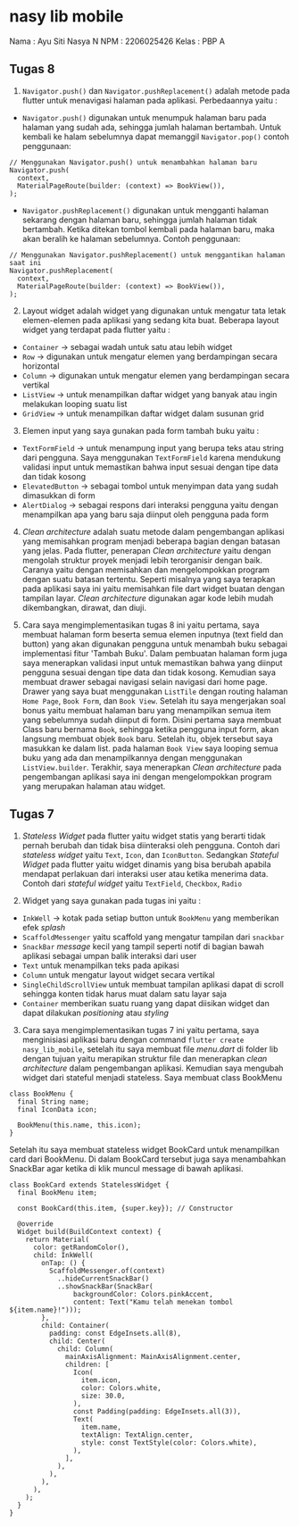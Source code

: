 # nasy lib mobile

Nama : Ayu Siti Nasya N
NPM : 2206025426
Kelas : PBP A

## Tugas 8
1. `Navigator.push()` dan `Navigator.pushReplacement()` adalah metode pada flutter untuk menavigasi halaman pada aplikasi. Perbedaannya yaitu :
* `Navigator.push()` digunakan untuk menumpuk halaman baru pada halaman yang sudah ada, sehingga jumlah halaman bertambah. Untuk kembali ke halam sebelumnya dapat memanggil `Navigator.pop()` contoh penggunaan:
```
// Menggunakan Navigator.push() untuk menambahkan halaman baru
Navigator.push(
  context,
  MaterialPageRoute(builder: (context) => BookView()),
);
```
* `Navigator.pushReplacement()` digunakan untuk mengganti halaman sekarang dengan halaman baru, sehingga jumlah halaman tidak bertambah. Ketika ditekan tombol kembali pada halaman baru, maka akan beralih ke halaman sebelumnya. Contoh penggunaan:
```
// Menggunakan Navigator.pushReplacement() untuk menggantikan halaman saat ini
Navigator.pushReplacement(
  context,
  MaterialPageRoute(builder: (context) => BookView()),
);
```

2. Layout widget adalah widget yang digunakan untuk mengatur tata letak elemen-elemen pada aplikasi yang sedang kita buat. Beberapa layout widget yang terdapat pada flutter yaitu :
* `Container` -> sebagai wadah untuk satu atau lebih widget
* `Row` -> digunakan untuk mengatur elemen yang berdampingan secara horizontal
* `Column` -> digunakan untuk mengatur elemen yang berdampingan secara vertikal
* `ListView` -> untuk menampilkan daftar widget yang banyak atau ingin melakukan looping suatu list
* `GridView` -> untuk menampilkan daftar widget dalam susunan grid

3. Elemen input yang saya gunakan pada form tambah buku yaitu :
* `TextFormField` -> untuk menampung input yang berupa teks atau string dari pengguna. Saya menggunakan `TextFormField` karena mendukung validasi input untuk memastikan bahwa input sesuai dengan tipe data dan tidak kosong
* `ElevatedButton` -> sebagai tombol untuk menyimpan data yang sudah dimasukkan di form
* `AlertDialog` -> sebagai respons dari interaksi pengguna yaitu dengan menampilkan apa yang baru saja diinput oleh pengguna pada form

4. _Clean architecture_ adalah suatu metode dalam pengembangan aplikasi yang memisahkan program menjadi beberapa bagian dengan batasan yang jelas. Pada flutter, penerapan _Clean architecture_ yaitu dengan mengolah struktur proyek menjadi lebih terorganisir dengan baik. Caranya yaitu dengan memisahkan dan mengelompokkan program dengan suatu batasan tertentu. Seperti misalnya yang saya terapkan pada aplikasi saya ini yaitu memisahkan file dart widget buatan dengan tampilan layar. _Clean architecture_ digunakan agar kode lebih mudah dikembangkan, dirawat, dan diuji.

5. Cara saya mengimplementasikan tugas 8 ini yaitu pertama, saya membuat halaman form beserta semua elemen inputnya (text field dan button) yang akan digunakan pengguna untuk menambah buku sebagai implementasi fitur 'Tambah Buku'. Dalam pembuatan halaman form juga saya menerapkan validasi input untuk memastikan bahwa yang diinput pengguna sesuai dengan tipe data dan tidak kosong. Kemudian saya membuat drawer sebagai navigasi selain navigasi dari home page. Drawer yang saya buat menggunakan `ListTile` dengan routing halaman `Home Page`, `Book Form`, dan `Book View`. Setelah itu saya mengerjakan soal bonus yaitu membuat halaman baru yang menampilkan semua item yang sebelumnya sudah diinput di form. Disini pertama saya membuat Class baru bernama `Book`, sehingga ketika pengguna input form, akan langsung membuat objek `Book` baru. Setelah itu, objek tersebut saya masukkan ke dalam list. pada halaman `Book View` saya looping semua buku yang ada dan menampilkannya dengan menggunakan `ListView.builder`. Terakhir, saya menerapkan _Clean architecture_ pada pengembangan aplikasi saya ini dengan mengelompokkan program yang merupakan halaman atau widget.

## Tugas 7
1. _Stateless Widget_ pada flutter yaitu widget statis yang berarti tidak pernah berubah dan tidak bisa diinteraksi oleh pengguna. Contoh dari _stateless widget_ yaitu `Text`, `Icon`, dan `IconButton`. Sedangkan _Stateful Widget_ pada flutter yaitu widget dinamis yang bisa berubah apabila mendapat perlakuan dari interaksi user atau ketika menerima data. Contoh dari _stateful widget_ yaitu `TextField`, `Checkbox`, `Radio`

2. Widget yang saya gunakan pada tugas ini yaitu :
* `InkWell` -> kotak pada setiap button untuk `BookMenu` yang memberikan efek _splash_
* `ScaffoldMessenger` yaitu scaffold yang mengatur tampilan dari `snackbar`
* `SnackBar` _message_ kecil yang tampil seperti notif di bagian bawah aplikasi sebagai umpan balik interaksi dari user
* `Text`  untuk menampilkan teks pada apikasi
* `Column` untuk mengatur layout widget secara vertikal
* `SingleChildScrollView` untuk membuat tampilan aplikasi dapat di scroll sehingga konten tidak harus muat dalam satu layar saja
* `Container` memberikan suatu ruang yang dapat diisikan widget dan dapat dilakukan _positioning_ atau _styling_

3. Cara saya mengimplementasikan tugas 7 ini yaitu pertama, saya menginisiasi aplikasi baru dengan command `flutter create nasy_lib_mobile`, setelah itu saya membuat file _menu.dart_ di folder lib dengan tujuan yaitu merapikan struktur file dan menerapkan _clean architecture_ dalam pengembangan aplikasi. Kemudian saya mengubah widget dari stateful menjadi stateless. Saya membuat class BookMenu 
```
class BookMenu {
  final String name;
  final IconData icon;

  BookMenu(this.name, this.icon);
}
```
Setelah itu saya membuat stateless widget BookCard untuk menampilkan card dari BookMenu. Di dalam BookCard tersebut juga saya menambahkan SnackBar agar ketika di klik muncul message di bawah aplikasi.
```
class BookCard extends StatelessWidget {
  final BookMenu item;

  const BookCard(this.item, {super.key}); // Constructor

  @override
  Widget build(BuildContext context) {
    return Material(
      color: getRandomColor(),
      child: InkWell(
        onTap: () {
          ScaffoldMessenger.of(context)
            ..hideCurrentSnackBar()
            ..showSnackBar(SnackBar(
                backgroundColor: Colors.pinkAccent,
                content: Text("Kamu telah menekan tombol ${item.name}!")));
        },
        child: Container(
          padding: const EdgeInsets.all(8),
          child: Center(
            child: Column(
              mainAxisAlignment: MainAxisAlignment.center,
              children: [
                Icon(
                  item.icon,
                  color: Colors.white,
                  size: 30.0,
                ),
                const Padding(padding: EdgeInsets.all(3)),
                Text(
                  item.name,
                  textAlign: TextAlign.center,
                  style: const TextStyle(color: Colors.white),
                ),
              ],
            ),
          ),
        ),
      ),
    );
  }
}
```
